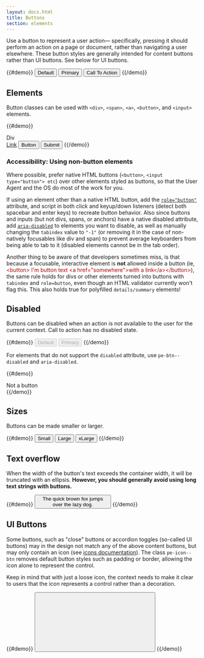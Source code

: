 ```yaml
---
layout: docs.html
title: Buttons
section: elements
---
```


Use a button to represent a user action&#8212; specifically, pressing it should perform an action on a page or document, rather than navigating a user elsewhere. These button styles are generally intended for content buttons rather than UI buttons. See below for UI buttons.

{{#demo}}
<button class="pe-btn">Default</button>
<button class="pe-btn__primary">Primary</button>
<button class="pe-btn__cta">Call To Action</button>
{{/demo}}

## Elements

Button classes can be used with `<div>`, `<span>`, `<a>`, `<button>`, and `<input>` elements.

{{#demo}}
<div class="pe-btn" tabindex="0" role="button">Div</div>
<a href="#" class="pe-btn" role="button">Link</a>
<button class="pe-btn">Button</button>
<input class="pe-btn" type="submit" value="Submit">
{{/demo}}

<aside>
  <h3 class="pe-title">Accessibility: Using non-button elements</h3>
  <p>Where possible, prefer native HTML buttons (<code>&lt;button&gt;</code>, <code>&lt;input type="button"&gt; etc</code>) over other elements styled as buttons, so that the User Agent and the OS do most of the work for you.</p>
  <p>If using an element other than a native HTML button, add the <a href="http://www.w3.org/TR/wai-aria/roles#button"><code>role="button"</code></a> attribute, and script in both click and keyup/down listeners (detect both spacebar and enter keys) to recreate button behavior. Also since buttons and inputs (but not divs, spans, or anchors) have a native disabled attribute, add <a href="http://www.w3.org/TR/wai-aria/states_and_properties#aria-disabled"><code>aria-disabled</code></a> to elements you want to disable, as well as manually changing the <code>tabindex</code> value to <code>"-1"</code> (or removing it in the case of non-natively focusables like div and span) to prevent average keyboarders from being able to tab to it (disabled elements cannot be in the tab order).</p>

  <p>Another thing to be aware of that developers sometimes miss, is that because a focusable, interactive element is <strong>not</strong> allowed inside a button (ie, <span style="color:#b00;">&lt;button&gt; I'm button text &lt;a href="somewhere"&gt;with a link&lt;/a&gt;&lt;/button&gt;</span>), the same rule holds for divs or other elements turned into buttons with <code>tabindex</code> and <code>role=button</code>, even though an HTML validator currently won't flag this. This also holds true for polyfilled <code>details/summary</code> elements!</p> 
</aside>

## Disabled

Buttons can be disabled when an action is not available to the user for the current context. Call to action has no disabled state.

{{#demo}}
<button class="pe-btn" disabled>Default</button>
<button class="pe-btn__primary" disabled>Primary</button>
{{/demo}}

For elements that do not support the `disabled` attribute, use `pe-btn--disabled` and `aria-disabled`.

{{#demo}}
<div class="pe-btn pe-btn--disabled" aria-disabled="true">Not a button</div>
{{/demo}}

## Sizes

Buttons can be made smaller or larger.

{{#demo}}
<button class="pe-btn--btn_small">Small</button>
<button class="pe-btn--btn_large">Large</button>
<button class="pe-btn--btn_xlarge">xLarge</button>
{{/demo}}

## Text overflow

When the width of the button's text exceeds the container width, it will be truncated with an ellipsis. <strong>However, you should generally avoid using long text strings with buttons.</strong>

{{#demo}}
<button class="pe-btn" style="max-width: 200px">The quick brown fox jumps over the lazy dog.</button>
{{/demo}}

## UI Buttons

<script>if (!document.getElementById('pe-icons-sprite')) {
  var pe_ajax = new XMLHttpRequest();
  pe_ajax.open("GET", "/icons/p-icons-sprite-1.1.svg", true);
  pe_ajax.responseType = "document";
  pe_ajax.onload = function(e) {
    document.body.insertBefore(
      pe_ajax.responseXML.documentElement,
      document.body.childNodes[0]
    );
  }
  pe_ajax.send();
}</script>

Some buttons, such as "close" buttons or accordion toggles (so-called UI buttons) may in the design not match any of the above content buttons, but may only contain an icon (see <a href="../icons">icons documentation</a>). The class `pe-icon--btn` removes default button styles such as padding or border, allowing the icon alone to represent the control.

Keep in mind that with just a loose icon, the context needs to make it clear to users that the icon represents a control rather than a decoration.

{{#demo}}
<button type="button" class="pe-icon--btn">
  <svg version="1.1"
       xmlns="http://www.w3.org/2000/svg"
       xmlns:xlink="http://www.w3.org/1999/xlink"
       role="img"
       aria-labelledby="b1"
       class="pe-icon--remove-lg-24">
    <title id="b1">Close dialog</title>
    <use xlink:href="#remove-lg-24"></use>
  </svg>
</button>
{{/demo}}
